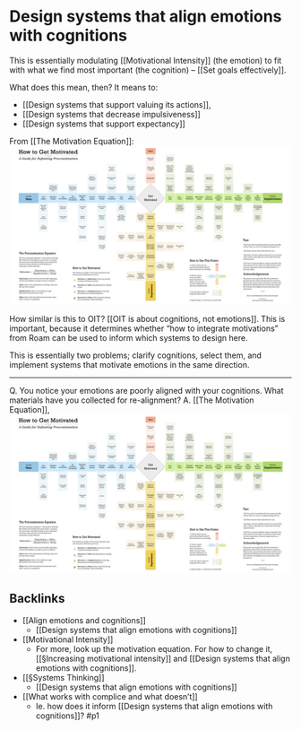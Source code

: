 # Design systems that align emotions with cognitions
This is essentially modulating [[Motivational Intensity]] (the emotion) to fit with what we find most important (the cognition) – [[Set goals effectively]].

What does this mean, then? It means to: 
* [[Design systems that support valuing its actions]], 
* [[Design systems that decrease impulsiveness]]
* [[Design systems that support expectancy]] 

From [[The Motivation Equation]]:
![](BearImages/E91396A6-165D-4D55-ADAA-97755B3ED86F-2066-000002C1FA38CE9E/howtogetmotivated-2560x1440.png)

How similar is this to OIT? [[OIT is about cognitions, not emotions]]. This is important, because it determines whether “how to integrate motivations” from Roam can be used to inform which systems to design here.

This is essentially two problems; clarify cognitions, select them, and implement systems that motivate emotions in the same direction.

<!-- #p1 #life/project/0. raw# -->
---
Q. You notice your emotions are poorly aligned with your cognitions. What materials have you collected for re-alignment?
A. [[The Motivation Equation]], ![](BearImages/D8753EF4-EE57-4329-91BB-93C441569DA1-91888-00008DF2BD04F95B/howtogetmotivated-2560x1440.png)

## Backlinks
* [[Align emotions and cognitions]]
	* [[Design systems that align emotions with cognitions]]
* [[Motivational Intensity]]
	* For more, look up the motivation equation. For how to change it, [[§Increasing motivational intensity]] and [[Design systems that align emotions with cognitions]]. 
* [[§Systems Thinking]]
	* [[Design systems that align emotions with cognitions]]
* [[What works with complice and what doesn’t]]
	* Ie. how does it inform [[Design systems that align emotions with cognitions]]? #p1

<!-- {BearID:57DE9AF7-139C-431D-A301-9F709F95655B-3501-00000565385AB80B} -->
